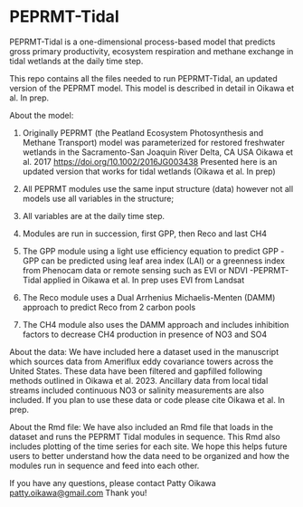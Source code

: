 # PEPRMT-Tidal
PEPRMT-Tidal is a one-dimensional process-based model that predicts gross primary productivity, ecosystem respiration and methane exchange in tidal wetlands at the daily time step.

This repo contains all the files needed to run PEPRMT-Tidal, an updated version of the PEPRMT model.
This model is described in detail in Oikawa et al. In prep.

About the model:
1. Originally PEPRMT (the Peatland Ecosystem Photosynthesis and Methane Transport) model 
was parameterized for restored freshwater wetlands in the Sacramento-San Joaquin River Delta, CA USA
Oikawa et al. 2017 https://doi.org/10.1002/2016JG003438
Presented here is an updated version that works for tidal wetlands (Oikawa et al. In prep)

3. All PEPRMT modules use the same input structure (data) 
however not all models use all variables in the structure;
4. All variables are at the daily time step.
5. Modules are run in succession, first GPP, then Reco and last CH4
6. The GPP module using a light use efficiency equation to predict GPP
    -GPP can be predicted using leaf area index (LAI) or a greenness index from Phenocam data or remote sensing such as EVI or NDVI
    -PEPRMT-Tidal applied in Oikawa et al. In prep uses EVI from Landsat
7. The Reco module uses a Dual Arrhenius Michaelis-Menten (DAMM) approach to predict Reco from 2 carbon pools
8. The CH4 module also uses the DAMM approach and includes inhibition factors to decrease CH4 production in presence of NO3 and SO4

About the data:
We have included here a dataset used in the manuscript which sources data from Ameriflux eddy covariance towers across the United States.
These data have been filtered and gapfilled following methods outlined in Oikawa et al. 2023.
Ancillary data from local tidal streams included continuous NO3 or salinity measurements are also included.
If you plan to use these data or code please cite Oikawa et al. In prep.

About the Rmd file:
We have also included an Rmd file that loads in the dataset and runs the PEPRMT Tidal modules in sequence.
This Rmd also includes plotting of the time series for each site.
We hope this helps future users to better understand how the data need to be organized and how the modules run in sequence and feed into each other.

If you have any questions, please contact Patty Oikawa patty.oikawa@gmail.com
Thank you!

   
